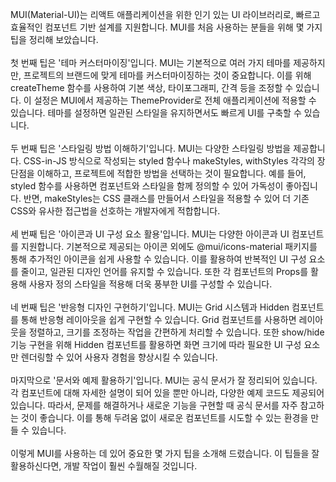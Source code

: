 <p>MUI(Material-UI)는 리액트 애플리케이션을 위한 인기 있는 UI 라이브러리로, 빠르고 효율적인 컴포넌트 기반 설계를 지원합니다. MUI를 처음 사용하는 분들을 위해 몇 가지 팁을 정리해 보았습니다.<br /><br />첫 번째 팁은 '테마 커스터마이징'입니다. MUI는 기본적으로 여러 가지 테마를 제공하지만, 프로젝트의 브랜드에 맞게 테마를 커스터마이징하는 것이 중요합니다. 이를 위해 createTheme 함수를 사용하여 기본 색상, 타이포그래피, 간격 등을 조정할 수 있습니다. 이 설정은 MUI에서 제공하는 ThemeProvider로 전체 애플리케이션에 적용할 수 있습니다. 테마를 설정하면 일관된 스타일을 유지하면서도 빠르게 UI를 구축할 수 있습니다.<br /><br />두 번째 팁은 '스타일링 방법 이해하기'입니다. MUI는 다양한 스타일링 방법을 제공합니다. CSS-in-JS 방식으로 작성되는 styled 함수나 makeStyles, withStyles 각각의 장단점을 이해하고, 프로젝트에 적합한 방법을 선택하는 것이 필요합니다. 예를 들어, styled 함수를 사용하면 컴포넌트와 스타일을 함께 정의할 수 있어 가독성이 좋아집니다. 반면, makeStyles는 CSS 클래스를 만들어서 스타일을 적용할 수 있어 더 기존 CSS와 유사한 접근법을 선호하는 개발자에게 적합합니다.<br /><br />세 번째 팁은 '아이콘과 UI 구성 요소 활용'입니다. MUI는 다양한 아이콘과 UI 컴포넌트를 지원합니다. 기본적으로 제공되는 아이콘 외에도 @mui/icons-material 패키지를 통해 추가적인 아이콘을 쉽게 사용할 수 있습니다. 이를 활용하여 반복적인 UI 구성 요소를 줄이고, 일관된 디자인 언어를 유지할 수 있습니다. 또한 각 컴포넌트의 Props를 활용해 사용자 정의 스타일을 적용해 더욱 풍부한 UI를 구성할 수 있습니다.<br /><br />네 번째 팁은 '반응형 디자인 구현하기'입니다. MUI는 Grid 시스템과 Hidden 컴포넌트를 통해 반응형 레이아웃을 쉽게 구현할 수 있습니다. Grid 컴포넌트를 사용하면 레이아웃을 정렬하고, 크기를 조정하는 작업을 간편하게 처리할 수 있습니다. 또한 show/hide 기능 구현을 위해 Hidden 컴포넌트를 활용하면 화면 크기에 따라 필요한 UI 구성 요소만 렌더링할 수 있어 사용자 경험을 향상시킬 수 있습니다.<br /><br />마지막으로 '문서와 예제 활용하기'입니다. MUI는 공식 문서가 잘 정리되어 있습니다. 각 컴포넌트에 대해 자세한 설명이 되어 있을 뿐만 아니라, 다양한 예제 코드도 제공되어 있습니다. 따라서, 문제를 해결하거나 새로운 기능을 구현할 때 공식 문서를 자주 참고하는 것이 좋습니다. 이를 통해 두려움 없이 새로운 컴포넌트를 시도할 수 있는 환경을 만들 수 있습니다.<br /><br />이렇게 MUI를 사용하는 데 있어 중요한 몇 가지 팁을 소개해 드렸습니다. 이 팁들을 잘 활용하신다면, 개발 작업이 훨씬 수월해질 것입니다.</p>